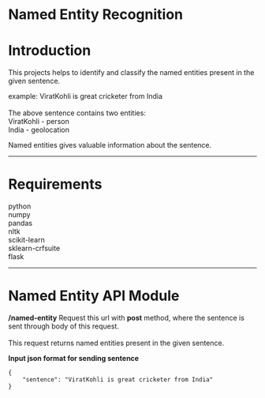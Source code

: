 # Named Entity Recognition 


# Introduction 

This projects helps to identify and classify the named entities present in the given sentence. 

example: ViratKohli is great cricketer from India <br><br> 
The above sentence contains two entities: <br> 
ViratKohli - person <br> 
India - geolocation <br> 

Named entities gives valuable information about the sentence.

--- 


# Requirements 

python <br>
numpy <br>
pandas <br>
nltk <br>
scikit-learn <br>
sklearn-crfsuite <br>
flask <br>

---


# Named Entity API Module 

**/named-entity** 
Request this url with **post** method, where the sentence is sent through body of this request. <br><br>
This request returns named entities present in the given sentence.

**Input json format for sending sentence** 
```
{
    "sentence": "ViratKohli is great cricketer from India"
}
```





